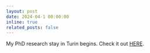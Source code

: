 ```yaml
---
layout: post
date: 2024-04-1 00:00:00
inline: true
related_posts: false
---
```


My PhD research stay in Turin begins. Check it out [HERE](/blog/2024/phd-research-stay-24/).
